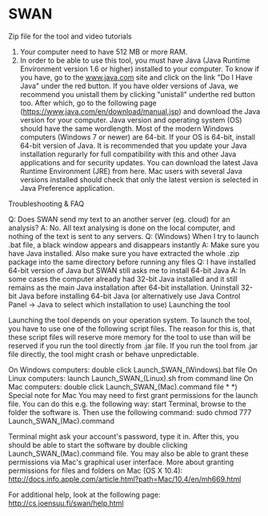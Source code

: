 # SWAN
Zip file for the tool and video tutorials
1. Your computer need to have 512 MB or more RAM.
2. In order to be able to use this tool, you must have Java (Java Runtime Environment version 1.6 or higher) installed to your computer. To know if you have, go to the www.java.com site and click on the link "Do I Have Java" under the red button. If you have older versions of Java, we recommend you unistall them by clicking "unistall" underthe red button too. After which, go to the following page (https://www.java.com/en/download/manual.jsp) and download the Java version for your computer. Java version and operating system (OS) should have the same wordlength. Most of the modern Windows computers (Windows 7 or newer) are 64-bit. If your OS is 64-bit, install 64-bit version of Java.
It is recommended that you update your Java installation regurarly for full compatibility with this and other Java applications and for security updates. You can download the latest Java Runtime Environment (JRE) from here.
Mac users with several Java versions installed should check that only the latest version is selected in Java Preference application.

Troubleshooting & FAQ

Q: Does SWAN send my text to an another server (eg. cloud) for an analysis?
A: No. All text analysing is done on the local computer, and nothing of the text is sent to any servers.
Q: (Windows) When I try to launch .bat file, a black window appears and disappears instantly
A: Make sure you have Java installed. Also make sure you have extracted the whole .zip package into the same directory before running any files
Q: I have installed 64-bit version of Java but SWAN still asks me to install 64-bit Java
A: In some cases the computer already had 32-bit Java installed and it still remains as the main Java installation after 64-bit installation. Uninstall 32-bit Java before installing 64-bit Java (or alternatively use Java Control Panel -> Java to select which installation to use)
Launching the tool

Launching the tool depends on your operation system. To launch the tool, you have to use one of the following script files. The reason for this is, that these script files will reserve more memory for the tool to use than will be reserved if you run the tool directly from .jar file. If you run the tool from .jar file directly, the tool might crash or behave unpredictable.

On Windows computers: double click Launch_SWAN_(Windows).bat file
On Linux computers: launch Launch_SWAN_(Linux).sh from command line
On Mac computers: double click Launch_SWAN_(Mac).command file *
*) Special note for Mac You may need to first grant permissions for the launch file.
You can do this e.g. the following way: start Terminal, browse to the folder the software is. Then use the following command:
sudo chmod 777 Launch_SWAN_(Mac).command

Terminal might ask your account's password, type it in. After this, you should be able to start the software by double clicking Launch_SWAN_(Mac).command file. You may also be able to grant these permissions via Mac's graphical user interface. More about granting permissions for files and folders on Mac (OS X 10.4): http://docs.info.apple.com/article.html?path=Mac/10.4/en/mh669.html

For additional help, look at the following page: http://cs.joensuu.fi/swan/help.html

